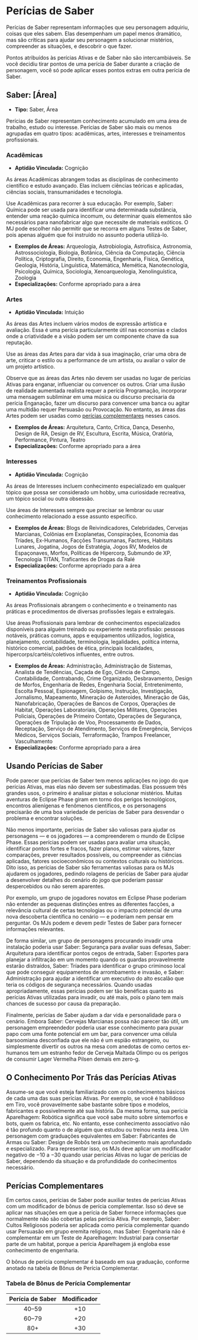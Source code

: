 # Perícias de Saber

Perícias de Saber representam informações que seu personagem adquiriu, coisas que eles sabem. Elas desempenham um papel menos dramático, mas são críticas para ajudar seu personagem a solucionar mistérios, compreender as situações, e descobrir o que fazer.

Pontos atribuídos às perícias Ativas e de Saber não são intercambiáveis. Se você decidiu tirar pontos de uma perícia de Saber durante a criação de personagem, você só pode aplicar esses pontos extras em outra perícia de Saber.

## Saber: \[Área\]

<!-- CLEANED div class="stat-list" -->

- **Tipo:** Saber, Área

Perícias de Saber representam conhecimento acumulado em uma área de trabalho, estudo ou interesse. Perícias de Saber são mais ou menos agrupadas em quatro tipos: acadêmicas, artes, interesses e treinamentos profissionais.

<!-- CLEANED /div -->

### Acadêmicas

<!-- CLEANED div class="stat-list" -->

- **Aptidão Vinculada:** Cognição

As áreas Acadêmicas abrangem todas as disciplinas de conhecimento científico e estudo avançado. Elas incluem ciências teóricas e aplicadas, ciências sociais, transumanidades e tecnologia.

Use Acadêmicas para recorrer à sua educação. Por exemplo, Saber: Química pode ser usada para identificar uma determinada substância, entender uma reação química incomum, ou determinar quais elementos são necessários para nanofabricar algo que necessite de materiais exóticos. O MJ pode escolher não permitir que se recorra em alguns Testes de Saber, pois apenas alguém que foi instruído no assunto poderia utilizá-lo.

- **Exemplos de Áreas:** Arqueologia, Astrobiologia, Astrofísica, Astronomia, Astrossociologia, Biologia, Botânica, Ciência da Computação, Ciência Política, Criptografia, Direito, Economia, Engenharia, Física, Genética, Geologia, História, Linguística, Matemática, Memética, Nanotecnologia, Psicologia, Química, Sociologia, Xenoarqueologia, Xenolinguística, Zoologia
- **Especializações:** Conforme apropriado para a área

<!-- CLEANED /div -->

### Artes

<!-- CLEANED div class="stat-list" -->

- **Aptidão Vinculada:** Intuição

As áreas das Artes incluem vários modos de expressão artística e avaliação. Essa é uma perícia particularmente útil nas economias e clados onde a criatividade e a visão podem ser um componente chave da sua reputação.

Use as áreas das Artes para dar vida à sua imaginação, criar uma obra de arte, criticar o estilo ou a performance de um artista, ou avaliar o valor de um projeto artístico.

Observe que as áreas das Artes não devem ser usadas no lugar de perícias Ativas para enganar, influenciar ou convencer os outros. Criar uma ilusão de realidade aumentada realista requer a perícia Programação, incorporar uma mensagem subliminar em uma música ou discurso precisaria da perícia Enganação, fazer um discurso para convencer uma banca ou agitar uma multidão requer Persuasão ou Provocação. No entanto, as áreas das Artes podem ser usadas como [perícias complementares](#complementary-skills) nesses casos.

- **Exemplos de Áreas:** Arquitetura, Canto, Crítica, Dança, Desenho, Design de RA, Design de RV, Escultura, Escrita, Música, Oratória, Performance, Pintura, Teatro
- **Especializações:** Conforme apropriado para a área

<!-- CLEANED /div -->

### Interesses

<!-- CLEANED div class="stat-list" -->

- **Aptidão Vinculada:** Cognição

As áreas de Interesses incluem conhecimento especializado em qualquer tópico que possa ser considerado um hobby, uma curiosidade recreativa, um tópico social ou outra obsessão.

Use áreas de Interesses sempre que precisar se lembrar ou usar conhecimento relacionado a esse assunto específico.

- **Exemplos de Áreas:** Blogs de Reivindicadores, Celebridades, Cervejas Marcianas, Colônias em Exoplanetas, Conspirações, Economia das Tríades, Ex-Humanos, Facções Transumanas, Factores, Habitats Lunares, Jogatina, Jogos de Estratégia, Jogos RV, Modelos de Espaçonaves, Morfos, Políticas de Hipercorp, Submundo de XP, Tecnologia TITAN, Traficantes de Drogas da Ralé
- **Especializações:** Conforme apropriado para a área

<!-- CLEANED /div -->

### Treinamentos Profissionais

<!-- CLEANED div class="stat-list" -->

- **Aptidão Vinculada:** Cognição

As áreas Profissionais abrangem o conhecimento e o treinamento nas práticas e procedimentos de diversas profissões legais e extralegais.

Use áreas Profissionais para lembrar de conhecimentos especializados disponíveis para alguém treinado ou experiente nesta profissão: pessoas notáveis, práticas comuns, apps e equipamentos utilizados, logística, planejamento, contabilidade, terminologia, legalidades, política interna, histórico comercial, padrões de ética, principais localidades, hipercorps/cartéis/coletivos influentes, entre outros.

- **Exemplos de Áreas:** Administração, Administração de Sistemas, Analista de Tendências, Caçada de Ego, Ciência de Campo, Contabilidade, Contrabando, Crime Organizado, Desbravamento, Design de Morfos, Engenharia de Redes, Engenharia Social, Entretenimento, Escolta Pessoal, Espionagem, Golpismo, Instrução, Investigação, Jornalismo, Mapeamento, Mineração de Asteroides, Mineração de Gás, Nanofabricação, Operações de Bancos de Corpos, Operações de Habitat, Operações Laboratoriais, Operações Militares, Operações Policiais, Operações de Primeiro Contato, Operações de Segurança, Operações de Tripulação de Voo, Processamento de Dados, Receptação, Serviço de Atendimento, Serviços de Emergência, Serviços Médicos, Serviços Sociais, Terraformação, Trampos Freelancer, Vasculhamento
- **Especializações:** Conforme apropriado para a área

<!-- CLEANED /div -->

## Usando Perícias de Saber

Pode parecer que perícias de Saber tem menos aplicações no jogo do que perícias Ativas, mas elas não devem ser subestimadas. Elas possuem três grandes usos, o primeiro é analisar pistas e solucionar mistérios. Muitas aventuras de Eclipse Phase giram em torno dos perigos tecnológicos, encontros alienígenas e fenômenos científicos, e os personagens precisarão de uma boa variedade de perícias de Saber para desvendar o problema e encontrar soluções.

Não menos importante, perícias de Saber são valiosas para ajudar os personagens — e os jogadores — a compreenderem o mundo de Eclipse Phase. Essas perícias podem ser usadas para avaliar uma situação, identificar pontos fortes e fracos, fazer planos, estimar valores, fazer comparações, prever resultados possíveis, ou compreender as ciências aplicadas, fatores socioeconômicos ou contextos culturais ou históricos. Dito isso, as perícias de Saber são ferramentas valiosas para os MJs ajudarem os jogadores, pedindo rolagens de perícias de Saber para ajudar a desenvolver detalhes do cenário do jogo que poderiam passar despercebidos ou não serem aparentes.

Por exemplo, um grupo de jogadores novatos em Eclipse Phase poderiam não entender as pequenas distinções entres as diferentes facções, a relevância cultural de certas tecnologias ou o impacto potencial de uma nova descoberta científica no cenário — e poderiam nem pensar em perguntar. Os MJs podem e devem pedir Testes de Saber para fornecer informações relevantes.

De forma similar, um grupo de personagens procurando invadir uma instalação poderia usar Saber: Segurança para avaliar suas defesas, Saber: Arquitetura para identificar pontos cegos de entrada, Saber: Esportes para planejar a infiltração em um momento quando os guardas provavelmente estarão distraídos, Saber: Tríades para identificar o grupo criminoso local que pode conseguir equipamentos de arrombamento e invasão, e Saber: Administração para ajudar a identificar um executivo do alto escalão que teria os códigos de segurança necessários. Quando usadas apropriadamente, essas perícias podem ser tão benéficas quanto as perícias Ativas utilizadas para invadir, ou até mais, pois o plano tem mais chances de sucesso por causa da preparação.

Finalmente, perícias de Saber ajudam a dar vida e personalidade para o cenário. Embora Saber: Cervejas Marcianas possa não parecer tão útil, um personagem empreendedor poderia usar esse conhecimento para puxar papo com uma fonte potencial em um bar, para convencer uma célula barsoomiana desconfiada que ele não é um espião estrangeiro, ou simplesmente divertir os outros na mesa com anedotas de como certos ex-humanos tem um estranho fedor de Cerveja Maltada Olimpo ou os perigos de consumir Lager Vermelha Pilsen demais em zero-g.

<!-- CLEANED blockquote -->

## O Conhecimento Por Trás das Perícias Ativas

Assume-se que você esteja familiarizado com os conhecimentos básicos de cada uma das suas perícias Ativas. Por exemplo, se você é habilidoso em Tiro, você provavelmente sabe bastante sobre tipos e modelos, fabricantes e possivelmente até sua história. Da mesma forma, sua perícia Aparelhagem: Robótica significa que você sabe muito sobre sintemorfos e bots, quem os fabrica, etc. No entanto, esse conhecimento associativo não é tão profundo quanto o de alguém que estudou ou treinou nesta área. Um personagem com graduações equivalentes em Saber: Fabricantes de Armas ou Saber: Design de Robôs terá um conhecimento mais aprofundado e especializado. Para representar isso, os MJs deve aplicar um modificador negativo de −10 a −30 quando usar perícias Ativas no lugar de perícias de Saber, dependendo da situação e da profundidade do conhecimentos necessário.

<!-- CLEANED /blockquote -->

## Perícias Complementares

Em certos casos, perícias de Saber pode auxiliar testes de perícias Ativas com um modificador de bônus de perícia complementar. Isso só deve se aplicar nas situações em que a perícia de Saber fornece informações que normalmente não são cobertas pelas perícia Ativa. Por exemplo, Saber: Cultos Religiosos poderia ser aplicada como perícia complementar quando usar Persuasão em grupo eremita religioso, mas Saber: Engenharia não é complementar em um Teste de Aparelhagem: Industrial para consertar parte de um habitat, porque a perícia Aparelhagem já engloba esse conhecimento de engenharia.

O bônus de perícia complementar é baseado em sua graduação, conforme anotado na tabela de Bônus de Perícia Complementar.

<!-- CLEANED blockquote class="table" -->

### Tabela de Bônus de Perícia Complementar

| Perícia de Saber | Modificador |
|:----------------:|:-----------:|
|      40–59       |     +10     |
|      60–79       |     +20     |
|       80+        |     +30     |

<!-- CLEANED /blockquote -->
